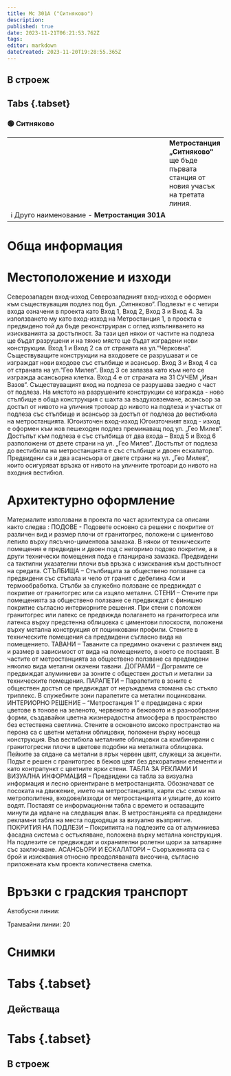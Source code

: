 ```yaml
---
title: Мс 301А ("Ситняково")
description: 
published: true
date: 2023-11-21T06:21:53.762Z
tags: 
editor: markdown
dateCreated: 2023-11-20T19:28:55.365Z
---
```


## В строеж
## Tabs {.tabset}
### 🟢 Ситняково
<table style="width:100%">
  <tr>
    <td style="width:400px"><img src=""></td>
    <td><b>Метростанция „Ситняково“</b> ще бъде първата станция от новия учасък на третата линия.
      <br></td>
  </tr>
  <td colspan=2 >ℹ️ Друго наименование - <b>Метростанция 301А</b></td>
</table>


# Обща информация


# Местоположение и изходи

Северозападен вход-изход
Северозападният вход-изход е оформен към съществуващия подлез под
бул. „Ситняково“. Подлезът е с четири входа означени в проекта като Вход 1, Вход 2,
Вход 3 и Вход 4. За използването му като вход-изход на Метростанция 1, в проекта е
предвидено той да бъде реконструиран с оглед изпълняването на изискванията за
достъпност. За тази цел някои от частите на подлеза ще бъдат разрушени и на тяхно
място ще бъдат изградени нови конструкции.
Вход 1 и Вход 2 са от страната на ул.“Черковна“. Съществуващите конструкции на
входовете се разрушават и се изграждат нови входове със стълбище и асансьор.
Вход 3 и Вход 4 са от страната на ул.“Гео Милев“. Вход 3 се запазва като към него се
изгражда асансьорна клетка. Вход 4 е от страната на 31 СУЧЕМ „Иван Вазов“.
Съществуващият вход на подлеза се разрушава заедно с част от подлеза. На мястото на
разрушените конструкции се изгражда - ново стълбище в обща конструкция с шахта за
въздуховземане, асансьор за достъп от нивото на уличния тротоар до нивото на подлеза
и участък от подлеза със стълбище и асансьор за достъп от подлеза до вестибюла на
метростанцията.
Югоизточен вход-изход
Югоизточният вход - изход е оформен към нов пешеходен подлез преминаващ под
ул. „Гео Милев“. Достъпът към подлеза е със стълбища от два входа – Вход 5 и Вход 6
разположени от двете страни на ул. „Гео Милев“. Достъпът от подлеза до вестибюла на
метростанцията е със стълбище и двоен ескалатор.
Предвидени са и два асансьора от двете страни на ул. „Гео Милев“, които осигуряват
връзка от нивото на уличните тротоари до нивото на входния вестибюл.

# Архитектурно оформление
Материалите използвани в проекта по част архитектура са описани както следва :
ПОДОВЕ - Подовете основно са решени с покритие от различен вид и размер плочи от
гранитогрес, положени с циментово лепило върху пясъчно-циментова замазка. В някои
от техническите помещения е предвиден и двоен под с негоримо подово покритие, а в
други технически помещения пода е гланцирана замазка. Предвидени са тактилни
указателни плочи във връзка с изисквания към достъпност на средата.
СТЪЛБИЩА – Стълбищата за обществено ползване са предвидени със стъпала и чело
от гранит с дебелина 4см и термообработка. Стълби за служебно ползване се
предвиждат с покритие от гранитогрес или са изцяло метални.
СТЕНИ – Стените при помещенията за обществено ползване се предвиждат с финишно
покритие съгласно интериорните решения. При стени с положен гранитогрес или латекс
се предвижда полагането на гранитогреса или латекса върху предстенна облицовка с
циментови плоскости, положени върху метална конструкция от поцинковани профили.
Стените в техническите помещения са предвидени съгласно вида на помещението.
ТАВАНИ – Таваните са предимно окачени с различен вид и размер в зависимост от вида
на помещението, в което се поставят. В частите от метростанцията за обществено
ползване са предвидени няколко вида метални окачени тавани.
ДОГРАМИ – Дограмите се предвиждат алуминиеви за зоните с обществен достъп и
метални за техническите помещения.
ПАРАПЕТИ – Парапетите в зоните с обществен достъп се предвиждат от неръждаема
стомана със стъкло триплекс. В служебните зони парапетите са метални поцинковани.
ИНТЕРИОРНО РЕШЕНИЕ – “Метростанция 1” е предвидена с ярки цветове в тонове на
зеленото, червеното и бежовото и в разнообразни форми, създавайки цветна
жизнерадостна атмосфера в пространство без естествена светлина. Стените в
основното високо пространство на перона са с цветни метални облицовки, положени
върху носеща конструкция. Във вестибюла металните облицовки са комбинирани с
гранитогресни плочи в цветове подобни на металната облицовка. Пейките за сядане са
метални в ярък червен цвят, служещи за акценти. Подът е решен с гранитогрес в бежов
цвят без декоративни елементи и като контрапункт с цветните ярки стени.
ТАБЛА ЗА РЕКЛАМИ И ВИЗУАЛНА ИНФОРМАЦИЯ – Предвидени са табла за визуална
информация и лесно ориентиране в метростанцията. Обозначават се посоката на
движение, името на метростанцията, карти със схеми на метрополитена, входове/изходи
от метростанцията и улиците, до които водят. Поставят се информационни табла с
времето и оставащите минути да идване на следващия влак. В метростанцията са
предвидени рекламни табла на места подходящи за визуално възприятие.
ПОКРИТИЯ НА ПОДЛЕЗИ – Покритията на подлезите са от алуминиева фасадна
система с остъкляване, положена върху метална конструкция. На подлезите се
предвиждат и охранителни ролетни щори за затваряне със заключване.
АСАНСЬОРИ И ЕСКАЛАТОРИ – Съоръженията са с брой и изисквания относно
преодоляваната височина, съгласно приложената към проекта количествена сметка. 

# Връзки с градския транспорт
Автобусни линии:

Трамвайни линии: 20

# Снимки
  
# Tabs {.tabset}
## Действаща

  
# Tabs {.tabset}
## В строеж